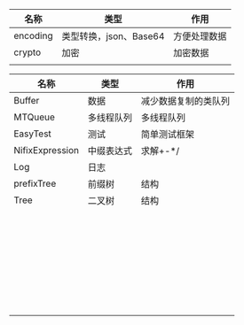 | 名称     | 类型                   | 作用         |
| -------- | ---------------------- | ------------ |
| encoding | 类型转换，json、Base64 | 方便处理数据 |
| crypto   | 加密                   | 加密数据     |
|          |                        |              |



| 名称            | 类型       | 作用                 |
| --------------- | ---------- | -------------------- |
| Buffer          | 数据       | 减少数据复制的类队列 |
| MTQueue         | 多线程队列 | 多线程队列           |
| EasyTest        | 测试       | 简单测试框架         |
| NifixExpression | 中缀表达式 | 求解+-*/             |
| Log             | 日志       |                      |
| prefixTree      | 前缀树     | 结构                 |
| Tree            | 二叉树     | 结构                 |
|                 |            |                      |
|                 |            |                      |
|                 |            |                      |
|                 |            |                      |
|                 |            |                      |
|                 |            |                      |
|                 |            |                      |
|                 |            |                      |
|                 |            |                      |
|                 |            |                      |
|                 |            |                      |
|                 |            |                      |
|                 |            |                      |
|                 |            |                      |
|                 |            |                      |
|                 |            |                      |
|                 |            |                      |
|                 |            |                      |
|                 |            |                      |
|                 |            |                      |
|                 |            |                      |
|                 |            |                      |
|                 |            |                      |
|                 |            |                      |
|                 |            |                      |
|                 |            |                      |
|                 |            |                      |
|                 |            |                      |
|                 |            |                      |
|                 |            |                      |
|                 |            |                      |
|                 |            |                      |

